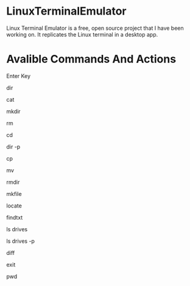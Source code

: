 # LinuxTerminalEmulator
Linux Terminal Emulator is a free, open source project that I have been working on. It replicates the Linux terminal in a desktop app.

# Avalible Commands And Actions
Enter Key

dir

cat

mkdir

rm 

cd

dir -p

cp

mv

rmdir

mkfile

locate

findtxt

ls drives

ls drives -p

diff

exit

pwd
